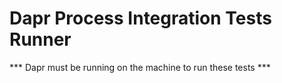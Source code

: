 # Dapr Process Integration Tests Runner

*** Dapr must be running on the machine to run these tests ***